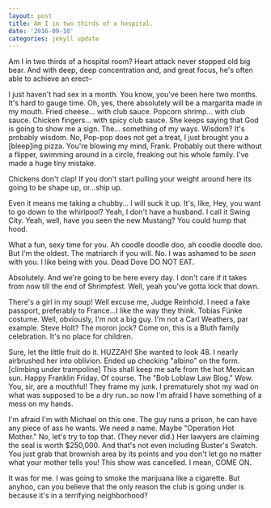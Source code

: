 ```yaml
---
layout: post
title: Am I in two thirds of a hospital.
date: '2016-09-10'
categories: jekyll update
---
```


Am I in two thirds of a hospital room? Heart attack never stopped old big bear. And with deep, deep concentration and, and great focus, he's often able to achieve an erect– 

I just haven't had sex in a month. You know, you've been here two months. It's hard to gauge time. Oh, yes, there absolutely will be a margarita made in my mouth. Fried cheese… with club sauce. Popcorn shrimp… with club sauce. Chicken fingers… with spicy club sauce. She keeps saying that God is going to show me a sign. The… something of my ways. Wisdom? It's probably wisdom. No, Pop-pop does not get a treat, I just brought you a [bleep]ing pizza. You're blowing my mind, Frank. Probably out there without a flipper, swimming around in a circle, freaking out his whole family. I've made a huge tiny mistake. 

Chickens don't clap! If you don't start pulling your weight around here its going to be shape up, or…ship up. 

Even it means me taking a chubby… I will suck it up. It's, like, Hey, you want to go down to the whirlpool? Yeah, I don't have a husband. I call it Swing City. Yeah, well, have you seen the new Mustang? You could hump that hood. 

What a fun, sexy time for you. Ah coodle doodle doo, ah coodle doodle doo. But I'm the oldest. The matriarch if you will. No. I was ashamed to be _seen_ with you. I like being with you. Dead Dove DO NOT EAT. 

Absolutely. And we're going to be here every day. I don't care if it takes from now till the end of Shrimpfest. Well, yeah you've gotta lock that down. 

There's a girl in my soup! Well excuse me, Judge Reinhold. I need a fake passport, preferably to France…I like the way they think. Tobias Fünke costume. Well, obviously, I'm not a big guy. I'm not a Carl Weathers, par example. Steve Holt? The moron jock? Come on, this is a Bluth family celebration. It's no place for children. 

Sure, let the little fruit do it. HUZZAH! She wanted to look 48. I nearly airbrushed her into oblivion. Ended up checking "albino" on the form. [climbing under trampoline] This shall keep me safe from the hot Mexican sun. Happy Franklin Friday. Of course. The "Bob Loblaw Law Blog." Wow. You, sir, are a mouthful! They frame my junk. I prematurely shot my wad on what was supposed to be a dry run..so now I'm afraid I have something of a mess on my hands. 

I'm afraid I'm with Michael on this one. The guy runs a prison, he can have any piece of ass he wants. We need a name. Maybe "Operation Hot Mother." No, let's try to top that. (They never did.) Her lawyers are claiming the seal is worth $250,000. And that's not even including Buster's Swatch. You just grab that brownish area by its points and you don't let go no matter what your mother tells you! This show was cancelled. I mean, COME ON. 

It was for me. I was going to smoke the marijuana like a cigarette. But anyhoo, can you believe that the only reason the club is going under is because it's in a terrifying neighborhood? 

